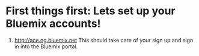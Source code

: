 # First things first: Lets set up your Bluemix accounts!

1. http://ace.ng.bluemix.net
This should take care of your sign up and sign in into the Bluemix portal.






